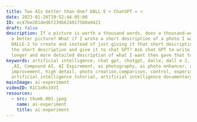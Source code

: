 ```yaml
---
title: Two AIs better than One? DALL E + ChatGPT = 🔥
date: 2023-01-26T19:52:44-05:00
ID: ec47be201ded6f239b624917560a9421
draft: false
description: If a picture is worth a thousand words, does a thousand-words description make
  a better picture? What if I wrote a short description of a photo I wanted
  DALLE-2 to create and instead of just giving it that short description, I take
  the short description and give it to chat GPT? Ask chat GPT to write a much
  longer and more detailed description of what I want then gave that to DALLE-2?
keywords: artificial intelligence, chat gpt, chatgpt, dalle, dall e 2, DALLE-2, DALL E 2
  ,AI, Compound AI, AI Expirement, ai photography, ai photo enhancer, ai
  improvement, high detail, photo creation,comparison, control, experiment, ai,
  artificial intelligence tutorial, artificial intelligence documentary
mainImage: ai-experiment
videoID: R1C1oRv3XVI
resources:
  - src: thumb.001.jpeg
    name: ai-experiment
    title: ai-experiment
---
```


